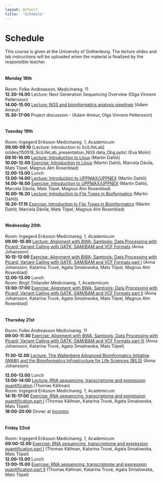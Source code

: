 ```yaml
---
layout: default
title:  'Schedule'
---
```


# Schedule

This course is given at the University of Gothenburg. The lecture slides and lab instructions will be uploaded when the material is finalized by the responsible teacher.  
<br>

#### Monday 18th  
Room:  Folke Andreasson, Medicinareg. 11  
**12.30-14.00** Lecture: Next Generation Sequencing Overview (Olga Vinnere Pettersson)  
**14.00-15.00** [Lecture: NGS and bioinformatics analysis pipelines](slides/ameur_may_2015.ppt) (Adam Ameur)  
**15.30-17:00** Project discussion - (Adam Ameur, Olga Vinnere Pettersson)  
<br>

#### Tuesday 19th  
Room:  Ingegerd Eriksson	Medicinareg. 1, Academicum  
**09.00-09.10** [Lecture: Introduction to SciLifeLab](slides/150518_SciLifeLab_presentation_NGS data_Gbg.pptx) (Eva Molin)  
**09.10-10.00** [Lecture: Introduction to Linux](slides/dahlo-linux.pdf) (Martin Dahlö)  
**10.00-12.00** [Exercise: Introduction to Linux](labs/linux-intro) (Martin Dahlö, Marcela Dávila, Mats Töpel, Magnus Alm Rosenblad)  
**12.00-13.00** Lunch  
**13.00-14.00** [Lecture: Introduction to UPPMAX/UPPNEX](slides/dahlo-uppmax.pdf) (Martin Dahlö)  
**14.00-16.00** [Exercise: Introduction to UPPMAX/UPPNEX](labs/uppmax-intro) (Martin Dahlö, Marcela Dávila, Mats Töpel, Magnus Alm Rosenblad)  
**16.00-16.20** [Lecture: Introduction to File Types in Bioiformatics](slides/dahlo-filetypes.pdf) (Martin Dahlö)  
**16.20-17.15** [Exercise: Introduction to File Types in Bioinformatics](labs/filetypes) (Martin Dahlö, Marcela Dávila, Mats Töpel, Magnus Alm Rosenblad)  
<br>

#### Wednesday 20th  
Room:  Ingegerd Eriksson	Medicinareg. 1, Academicum  
**09.00-10.00** [Lecture: Alignment with BWA; Samtools; Data Processing with Picard; Variant Calling with GATK; SAM/BAM and VCF Formats](slides/NGS_course_AJ_201505.pdf) (Anna Johansson)  
**10:15-12:00** [Exercise: Alignment with BWA; Samtools; Data Processing with Picard; Variant Calling with GATK; SAM/BAM and VCF Formats part I](labs/resequencing-analysis) (Anna Johansson, Katarina Truvé, Agata Smialowska,  Mats Töpel, Magnus Alm Rosenblad)  
**12.00-13.00** Lunch  
Room:  Birgit Thilander	Medicinareg. 1, Academicum  
**13:00-17:00** [Exercise: Alignment with BWA; Samtools; Data Processing with Picard; Variant Calling with GATK; SAM/BAM and VCF Formats part II](labs/resequencing-analysis) (Anna Johansson, Katarina Truvé, Agata Smialowska,  Mats Töpel, Magnus Alm Rosenblad)  
<br>

#### Thursday 21st  
Room:  Folke Andreasson	Medicinareg. 11  
**09:00-11:30** [Exercise: Alignment with BWA; Samtools; Data Processing with Picard; Variant Calling with GATK; SAM/BAM and VCF Formats part III](labs/resequencing-analysis) (Anna Johansson, Katarina Truvé, Agata Smialowska,  Mats Töpel) 

**11:30-12.00** [Lecture: The Wallenberg Advanced Bioinformatics Initiative (WABI) and the Bioinformatics Infrastructure for Life Sciences (BILS)](slides/bioinfo_support_may-2015.pptx) (Anna Johansson) 

**12.00-13.00** Lunch  
**13:00-14:00** [Lecture: RNA sequencing, transcriptome and expression quantification](slides/RNA-seq.pdf) (Thomas Källman)  
Room: Ingegerd Eriksson	Medicinareg. 1, Academicum  
**14:15-17:00** [Exercise: RNA sequencing, transcriptome and expression quantification part I](labs/rnaseqMapping) (Thomas Källman, Katarina Truvé, Agata Smialowska,  Mats Töpel)  
**18:00-20:00** Dinner at [Incontro](http://incontro.se/?lang=en)  
<br>

#### Friday 22nd  
Room:  	Ingegerd Eriksson	Medicinareg. 1, Academicum  
**09:00-12.00** [Exercise: RNA sequencing, transcriptome and expression quantification part I](labs/rnaseqMapping) (Thomas Källman, Katarina Truvé, Agata Smialowska,  Mats Töpel)  
**12.00-13.00** Lunch  
**13:00-15.00** [Exercise: RNA sequencing, transcriptome and expression quantification part II](labs/rnaseqDenovo) (Thomas Källman, Katarina Truvé, Agata Smialowska,  Mats Töpel)  

